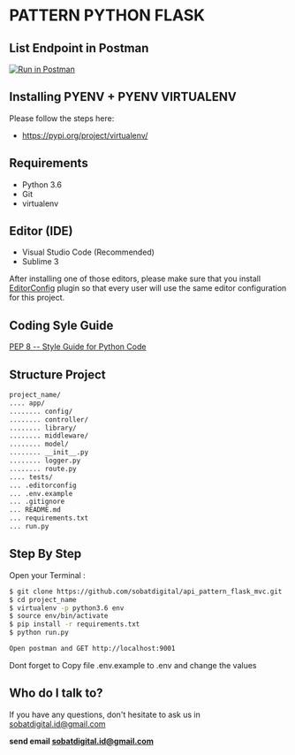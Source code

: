 # PATTERN PYTHON FLASK


## List Endpoint in Postman

[![Run in Postman](https://run.pstmn.io/button.svg)](https://app.getpostman.com/run-collection/483c8e75f7c16e19232b)

## Installing PYENV + PYENV VIRTUALENV

Please follow the steps here:

* https://pypi.org/project/virtualenv/

## Requirements
- Python 3.6
- Git
- virtualenv

## Editor (IDE)
- Visual Studio Code (Recommended)
- Sublime 3

After installing one of those editors, please make sure that you install [EditorConfig](http://editorconfig.org/) plugin so that every user will use the same editor configuration for this project.

## Coding Syle Guide

[PEP 8 -- Style Guide for Python Code](https://www.python.org/dev/peps/pep-0008/)

## Structure Project
```sh
project_name/
.... app/
........ config/
........ controller/
........ library/
........ middleware/
........ model/
........ __init__.py
........ logger.py
........ route.py
.... tests/
... .editorconfig
... .env.example
... .gitignore
... README.md
... requirements.txt
... run.py
```

## Step By Step
Open your Terminal :
```sh
$ git clone https://github.com/sobatdigital/api_pattern_flask_mvc.git
$ cd project_name
$ virtualenv -p python3.6 env
$ source env/bin/activate
$ pip install -r requirements.txt
$ python run.py

Open postman and GET http://localhost:9001
```
Dont forget to Copy file .env.example to .env and change the values

## Who do I talk to? ##

If you have any questions, don't hesitate to ask us in  <sobatdigital.id@gmail.com>


**send email sobatdigital.id@gmail.com**
